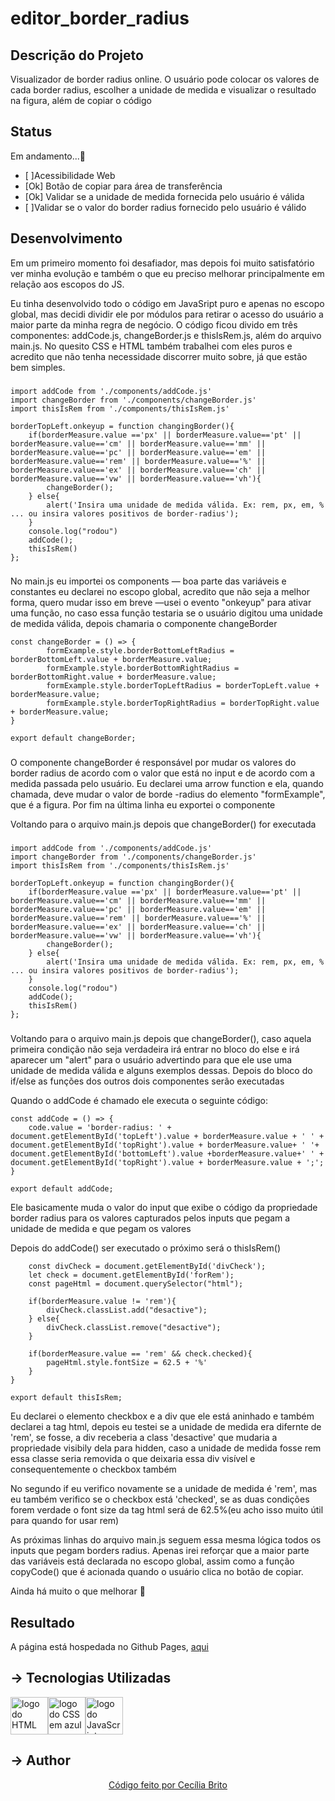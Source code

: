 # editor_border_radius

## Descrição do Projeto

<p>Visualizador de border radius online. O usuário pode colocar os valores de cada border radius, escolher a unidade de medida e visualizar o resultado na figura, além de copiar o código</p>

## Status

<p>Em andamento...🚀</p>

<ul>
  <li>[ ]Acessibilidade Web</li>
  <li>[Ok] Botão de copiar para área de transferência</li>
  <li>[Ok] Validar se a unidade de medida fornecida pelo usuário é válida </li>
  <li>[ ]Validar se o valor do border radius fornecido pelo usuário é válido</li>
</ul>

## Desenvolvimento 

<p>Em um primeiro momento foi desafiador, mas depois foi muito satisfatório ver minha evolução e também o que eu preciso melhorar principalmente em relação aos escopos do JS.</p>

<p>Eu tinha desenvolvido todo o código em JavaSript puro e apenas no escopo global, mas decidi dividir ele por módulos para retirar o acesso do usuário a maior parte da minha regra de negócio. O código ficou divido em três componentes: addCode.js, changeBorder.js e thisIsRem.js, além do arquivo main.js. No quesito CSS e HTML também trabalhei com eles puros e acredito que não tenha necessidade discorrer muito sobre, já que estão bem simples.</p>

###

```
import addCode from './components/addCode.js'
import changeBorder from './components/changeBorder.js'
import thisIsRem from './components/thisIsRem.js' 

borderTopLeft.onkeyup = function changingBorder(){
    if(borderMeasure.value =='px' || borderMeasure.value=='pt' || borderMeasure.value=='cm' || borderMeasure.value=='mm' || borderMeasure.value=='pc' || borderMeasure.value=='em' || borderMeasure.value=='rem' || borderMeasure.value=='%' || borderMeasure.value=='ex' || borderMeasure.value=='ch' || borderMeasure.value=='vw' || borderMeasure.value=='vh'){
        changeBorder();
    } else{
        alert('Insira uma unidade de medida válida. Ex: rem, px, em, % ... ou insira valores positivos de border-radius');
    }
    console.log("rodou")
    addCode();
    thisIsRem()
};
```
###

<p>No main.js eu importei os components — boa parte das variáveis e constantes eu declarei no escopo global, acredito que não seja a melhor forma, quero mudar isso em breve —usei o evento "onkeyup" para ativar uma função, no caso essa função testaria se o usuário digitou uma unidade de medida válida, depois chamaria o componente changeBorder</p>

```
const changeBorder = () => {
        formExample.style.borderBottomLeftRadius = borderBottomLeft.value + borderMeasure.value;
        formExample.style.borderBottomRightRadius = borderBottomRight.value + borderMeasure.value;
        formExample.style.borderTopLeftRadius = borderTopLeft.value + borderMeasure.value;
        formExample.style.borderTopRightRadius = borderTopRight.value + borderMeasure.value;
}

export default changeBorder;
```

###
<p>O componente changeBorder é responsável por mudar os valores do border radius de acordo com o valor que está no input e de acordo com a medida passada pelo usuário. Eu declarei uma arrow function e ela, quando chamada, deve mudar o valor de borde -radius do elemento "formExample", que é a figura. Por fim na última linha eu exportei o componente</p>

<p>Voltando para o arquivo main.js depois que changeBorder() for executada</p>

###

```
import addCode from './components/addCode.js'
import changeBorder from './components/changeBorder.js'
import thisIsRem from './components/thisIsRem.js' 

borderTopLeft.onkeyup = function changingBorder(){
    if(borderMeasure.value =='px' || borderMeasure.value=='pt' || borderMeasure.value=='cm' || borderMeasure.value=='mm' || borderMeasure.value=='pc' || borderMeasure.value=='em' || borderMeasure.value=='rem' || borderMeasure.value=='%' || borderMeasure.value=='ex' || borderMeasure.value=='ch' || borderMeasure.value=='vw' || borderMeasure.value=='vh'){
        changeBorder();
    } else{
        alert('Insira uma unidade de medida válida. Ex: rem, px, em, % ... ou insira valores positivos de border-radius');
    }
    console.log("rodou")
    addCode();
    thisIsRem()
};
```
###

<p>Voltando para o arquivo main.js depois que changeBorder(), caso aquela primeira condição não seja verdadeira irá entrar no bloco do else e irá aparecer um "alert" para o usuário advertindo para que ele use uma unidade de medida válida e alguns exemplos dessas. Depois do bloco do if/else as funções dos outros dois componentes serão executadas </p>

<p>Quando o addCode é chamado ele executa o seguinte código:</p>

```
const addCode = () => {
    code.value = 'border-radius: ' +  document.getElementById('topLeft').value + borderMeasure.value + ' ' + document.getElementById('topRight').value + borderMeasure.value+ ' '+ document.getElementById('bottomLeft').value +borderMeasure.value+' ' + document.getElementById('topRight').value + borderMeasure.value + ';';
}

export default addCode;
```
<p>Ele basicamente muda o valor do input que exibe o código da propriedade border radius para os valores capturados pelos inputs que pegam a unidade de medida e que pegam os valores</p>

<p>Depois do addCode() ser executado o próximo será o thisIsRem()</p>

````
    const divCheck = document.getElementById('divCheck');
    let check = document.getElementById('forRem');
    const pageHtml = document.querySelector("html");

    if(borderMeasure.value != 'rem'){
        divCheck.classList.add("desactive");
    } else{
        divCheck.classList.remove("desactive");
    }

    if(borderMeasure.value == 'rem' && check.checked){
        pageHtml.style.fontSize = 62.5 + '%'
    }
}

export default thisIsRem;
````

<p>Eu declarei o elemento checkbox e a div que ele está aninhado e também declarei a tag html, depois eu testei se a unidade de medida era difernte de 'rem', se fosse, a div receberia a class 'desactive' que mudaria a propriedade visibily dela para hidden, caso a unidade de medida fosse rem essa classe seria removida o que deixaria essa div visível e consequentemente o checkbox também</>
  
<p>No segundo if eu verifico novamente se a unidade de medida é 'rem', mas eu também verifico se o checkbox está 'checked', se as duas condições forem verdade o font size da tag html será de 62.5%(eu acho isso muito útil para quando for usar rem)</p>
  
<p>As próximas linhas do arquivo main.js seguem essa mesma lógica todos os inputs que pegam borders radius. Apenas irei reforçar que a maior parte das variáveis está declarada no escopo global, assim como a função copyCode() que é acionada quando o usuário clica no botão de copiar. </p>

<p>Ainda há muito o que melhorar 🚀</p>

## Resultado

<p>A página está hospedada no Github Pages, <a href='https://cecilia-brito.github.io/loading_bar/'>aqui</a></p>

## → Tecnologias Utilizadas
<a href='https://developer.mozilla.org/pt-BR/docs/Web/HTML'><img src="https://cdn.jsdelivr.net/gh/devicons/devicon/icons/html5/html5-original.svg" alt='logo do HTML em laranja' width ='60' height='60'/></a><a href='https://developer.mozilla.org/pt-BR/docs/Web/CSS'><img src="https://cdn.jsdelivr.net/gh/devicons/devicon/icons/css3/css3-original.svg" alt='logo do CSS em azul'  width ='60' height='60'/></a><a href='https://developer.mozilla.org/pt-BR/docs/Web/JavaScript'><img src="https://cdn.jsdelivr.net/gh/devicons/devicon/icons/javascript/javascript-original.svg" alt='logo do JavaScript em amarelo'  width ='60' height='60' /></a>


## → Author

<p align='center'><a href="https://www.linkedin.com/in/cec%C3%ADlia-brito-santos-a22193170/">Código feito por Cecília Brito</a></p>
